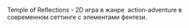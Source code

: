 Temple of Reflections - 2D игра в жанре ​
action-adventure в современном сеттинге с элементами фентези.